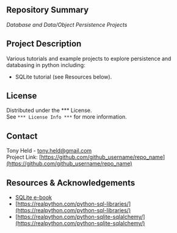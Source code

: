 ## Repository Summary
*Database and Data/Object Persistence Projects*  

## Project Description

Various tutorials and example projects to explore 
persistence and databasing in python including:  
* SQLite tutorial (see Resources below).

## License

Distributed under the *** License.  
See `*** License Info ***` for more information.

## Contact

Tony Held - tony.held@gmail.com  
Project Link: [https://github.com/github_username/repo_name](https://github.com/github_username/repo_name)

## Resources & Acknowledgements

* [SQLite e-book](https://www.amazon.com/Python-SQLite-Development-Agus-Kurniawan-ebook/dp/B08SKK4F99/ref=sr_1_7)
* [https://realpython.com/python-sql-libraries/](https://realpython.com/python-sql-libraries/)
* [https://realpython.com/python-sqlite-sqlalchemy/](https://realpython.com/python-sqlite-sqlalchemy/)